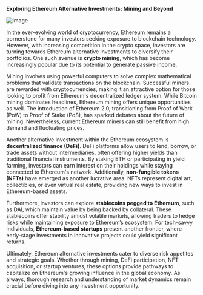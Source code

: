 **Exploring Ethereum Alternative Investments: Mining and Beyond**

![Image](https://github.com/user-attachments/assets/31692037-0104-4703-abd1-696b6a7dd41b)

In the ever-evolving world of cryptocurrency, Ethereum remains a cornerstone for many investors seeking exposure to blockchain technology. However, with increasing competition in the crypto space, investors are turning towards Ethereum alternative investments to diversify their portfolios. One such avenue is **crypto mining**, which has become increasingly popular due to its potential to generate passive income. 

Mining involves using powerful computers to solve complex mathematical problems that validate transactions on the blockchain. Successful miners are rewarded with cryptocurrencies, making it an attractive option for those looking to profit from Ethereum's decentralized ledger system. While Bitcoin mining dominates headlines, Ethereum mining offers unique opportunities as well. The introduction of Ethereum 2.0, transitioning from Proof of Work (PoW) to Proof of Stake (PoS), has sparked debates about the future of mining. Nevertheless, current Ethereum miners can still benefit from high demand and fluctuating prices.

Another alternative investment within the Ethereum ecosystem is **decentralized finance (DeFi)**. DeFi platforms allow users to lend, borrow, or trade assets without intermediaries, often offering higher yields than traditional financial instruments. By staking ETH or participating in yield farming, investors can earn interest on their holdings while staying connected to Ethereum's network. Additionally, **non-fungible tokens (NFTs)** have emerged as another lucrative area. NFTs represent digital art, collectibles, or even virtual real estate, providing new ways to invest in Ethereum-based assets.

Furthermore, investors can explore **stablecoins pegged to Ethereum**, such as DAI, which maintain value by being backed by collateral. These stablecoins offer stability amidst volatile markets, allowing traders to hedge risks while maintaining exposure to Ethereum’s ecosystem. For tech-savvy individuals, **Ethereum-based startups** present another frontier, where early-stage investments in innovative projects could yield significant returns.

Ultimately, Ethereum alternative investments cater to diverse risk appetites and strategic goals. Whether through mining, DeFi participation, NFT acquisition, or startup ventures, these options provide pathways to capitalize on Ethereum's growing influence in the global economy. As always, thorough research and understanding of market dynamics remain crucial before diving into any investment opportunity.